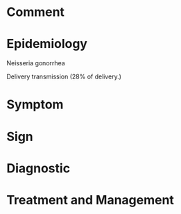 # Comment

# Epidemiology

Neisseria gonorrhea

Delivery transmission
(28% of delivery.)

# Symptom

# Sign

# Diagnostic

# Treatment and Management
